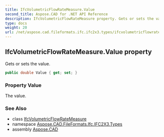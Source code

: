 ```yaml
---
title: IfcVolumetricFlowRateMeasure.Value
second_title: Aspose.CAD for .NET API Reference
description: IfcVolumetricFlowRateMeasure property. Gets or sets the value
type: docs
weight: 20
url: /net/aspose.cad.fileformats.ifc.ifc2x3.types/ifcvolumetricflowratemeasure/value/
---
```

## IfcVolumetricFlowRateMeasure.Value property

Gets or sets the value.

```csharp
public double Value { get; set; }
```

### Property Value

The value.

### See Also

* class [IfcVolumetricFlowRateMeasure](../)
* namespace [Aspose.CAD.FileFormats.Ifc.IFC2X3.Types](../../ifcvolumetricflowratemeasure/)
* assembly [Aspose.CAD](../../../)


